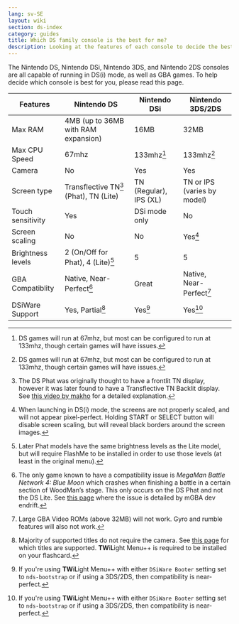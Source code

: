 ```yaml
---
lang: sv-SE
layout: wiki
section: ds-index
category: guides
title: Which DS family console is the best for me?
description: Looking at the features of each console to decide the best DS(i) mode experience
---
```


The Nintendo DS, Nintendo DSi, Nintendo 3DS, and Nintendo 2DS consoles are all capable of running in DS(i) mode, as well as GBA games. To help decide which console is best for you, please read this page.

| Features          | Nintendo DS                                            | Nintendo DSi                                                 | Nintendo 3DS/2DS                               |
| ----------------- | ------------------------------------------------------ | ------------------------------------------------------------ | ---------------------------------------------- |
| Max RAM           | 4MB (up to 36MB with RAM expansion) | 16MB                                                         | 32MB                                           |
| Max CPU Speed     | 67mhz                                                  | 133mhz[^1]                                                   | 133mhz[^1]                                     |
| Camera            | No                                                     | Yes                                                          | Yes                                            |
| Screen type       | Transflective TN[^2] (Phat), TN (Lite)                 | TN (Regular), IPS (XL) | TN or IPS (varies by model) |
| Touch sensitivity | Yes                                                    | DSi mode only                                                | No                                             |
| Screen scaling    | No                                                     | No                                                           | Yes[^3]                                        |
| Brightness levels | 2 (On/Off for Phat), 4 (Lite)[^4]                      | 5                                                            | 5                                              |
| GBA Compatiblity  | Native, Near-Perfect[^5]                               | Great                                                        | Native, Near-Perfect[^6]                       |
| DSiWare Support   | Yes, Partial[^7]                                       | Yes[^8]                                                      | Yes[^8]                                        |

[^1]: DS games will run at 67mhz, but most can be configured to run at 133mhz, though certain games will have issues.

[^2]: The DS Phat was originally thought to have a frontlit TN display, however it was later found to have a Transflective TN Backlit display. See [this video by makho](https://www.youtube.com/watch?v=84H5SJFJRlU) for a detailed explanation.

[^3]: When launching in DS(i) mode, the screens are not properly scaled, and will not appear pixel-perfect. Holding START or SELECT button will disable screen scaling, but will reveal black borders around the screen images.

[^4]: Later Phat models have the same brightness levels as the Lite model, but will require FlashMe to be installed in order to use those levels (at least in the original menu).

[^5]: The only game known to have a compatibility issue is _MegaMan Battle Network 4: Blue Moon_ which crashes when finishing a battle in a certain section of WoodMan’s stage. This only occurs on the DS Phat and not the DS Lite. See [this page](https://mgba.io/2017/05/29/holy-grail-bugs/#mega-man-battle-network-4) where the issue is detailed by mGBA dev endrift.

[^6]: Large GBA Video ROMs (above 32MB) will not work. Gyro and rumble features will also not work.

[^7]: Majority of supported titles do not require the camera. See [this page](https://github.com/DS-Homebrew/TWiLightMenu/blob/master/universal/include/compatibleDSiWareMap.h) for which titles are supported. **TW**i**L**ight Menu++ is required to be installed on your flashcard.

[^8]: If you're using **TW**i**L**ight Menu++ with either `DSiWare Booter` setting set to `nds-bootstrap` or if using a 3DS/2DS, then compatibility is near-perfect.
